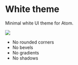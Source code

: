 # White theme

Minimal white UI theme for Atom.

![](https://raw.githubusercontent.com/williamtguerra/atom-white-ui/master/screenshot.png)

* No rounded corners
* No bevels
* No gradients
* No shadows
